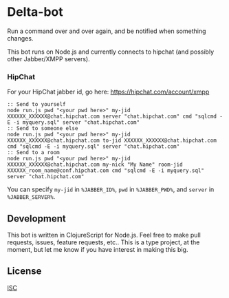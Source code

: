 # Delta-bot

Run a command over and over again, and be notified when something changes.

This bot runs on Node.js and currently connects to hipchat (and possibly other Jabber/XMPP servers).

### HipChat
For your HipChat jabber id, go here: https://hipchat.com/account/xmpp

    :: Send to yourself
    node run.js pwd "<your pwd here>" my-jid XXXXXX_XXXXXX@chat.hipchat.com server "chat.hipchat.com" cmd "sqlcmd -E -i myquery.sql" server "chat.hipchat.com"
    :: Send to someone else
    node run.js pwd "<your pwd here>" my-jid XXXXXX_XXXXXX@chat.hipchat.com to-jid XXXXXX_XXXXXX@chat.hipchat.com cmd "sqlcmd -E -i myquery.sql" server "chat.hipchat.com"
    :: Send to a room
    node run.js pwd "<your pwd here>" my-jid XXXXXX_XXXXXX@chat.hipchat.com my-nick "My Name" room-jid XXXXXX_room_name@conf.hipchat.com cmd "sqlcmd -E -i myquery.sql" server "chat.hipchat.com"

You can specify `my-jid` in `%JABBER_ID%`, `pwd` in `%JABBER_PWD%`, and `server` in `%JABBER_SERVER%`.

## Development
This bot is written in ClojureScript for Node.js.  Feel free to make pull requests, issues, feature requests, etc..  This is a type project, at the moment, but let me know if you have interest in making this big.

## License
[ISC](LICENSE)
